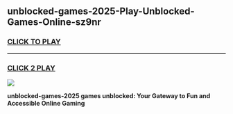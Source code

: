 
## unblocked-games-2025-Play-Unblocked-Games-Online-sz9nr
<h3>
<a href="https://premium76.site?title=unblocked-games-2025&ref=25A">CLICK TO PLAY</a></h3>
<hr>

<h3>
<a href="https://premium76.site?title=unblocked-games-2025&ref=25A">CLICK 2 PLAY</a>
  
</h3>

<a href="https://premium76.site?title=unblocked-games-2025&ref=25A"><img src="https://clearcache.store/games.png"></a>


**unblocked-games-2025 games unblocked: Your Gateway to Fun and Accessible Online Gaming**
